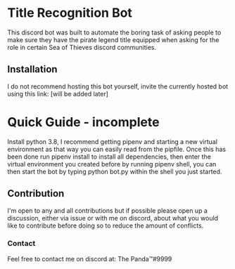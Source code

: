 # Title Recognition Bot

This discord bot was built to automate the boring task of asking people to make sure they have the pirate legend title equipped when asking for the role in certain Sea of Thieves discord communities.

## Installation

I do not recommend hosting this bot yourself, invite the currently hosted bot using this link: [will be added later]

# Quick Guide - incomplete
Install python 3.8, I recommend getting pipenv and starting a new virtual environment as that way you can easily read from the pipfile. Once this has been done run pipenv install to install all dependencies, then enter the virtual environment you created before by running pipenv shell, you can then start the bot by typing python bot.py within the shell you just started.

## Contribution

I'm open to any and all contributions but if possible please open up a discussion, either via issue or with me on discord, about what you would like to contribute before doing so to reduce the amount of conflicts.

### Contact

Feel free to contact me on discord at: The Panda™#9999

